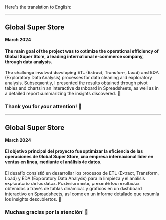 
Here's the translation to English:

---

## Global Super Store
#### March 2024

#### The main goal of the project was to optimize the operational efficiency of Global Super Store, a leading international e-commerce company, through data analysis.

The challenge involved developing ETL (Extract, Transform, Load) and EDA (Exploratory Data Analysis) processes for data cleaning and exploratory analysis. Subsequently, I presented the results obtained through pivot tables and charts in an interactive dashboard in Spreadsheets, as well as in a detailed report summarizing the insights discovered. 🧐

### Thank you for your attention! 🚨

---

## Global Super Store
#### March 2024

#### El objetivo principal del proyecto fue optimizar la eficiencia de las operaciones de Global Super Store, una empresa internacional líder en ventas en línea, mediante el análisis de datos.

 El desafío consistió en desarrollar los procesos de ETL (Extract, Transform, Load) y EDA (Exploratory Data Analysis) para la limpieza y el análisis exploratorio de los datos. Posteriormente, presenté los resultados obtenidos a través de tablas dinámicas y gráficos en un dashboard interactivo en Spreadsheets, así como en un informe detallado que resumía los insights descubiertos. 🧐


### Muchas gracias por la atención! 🚨